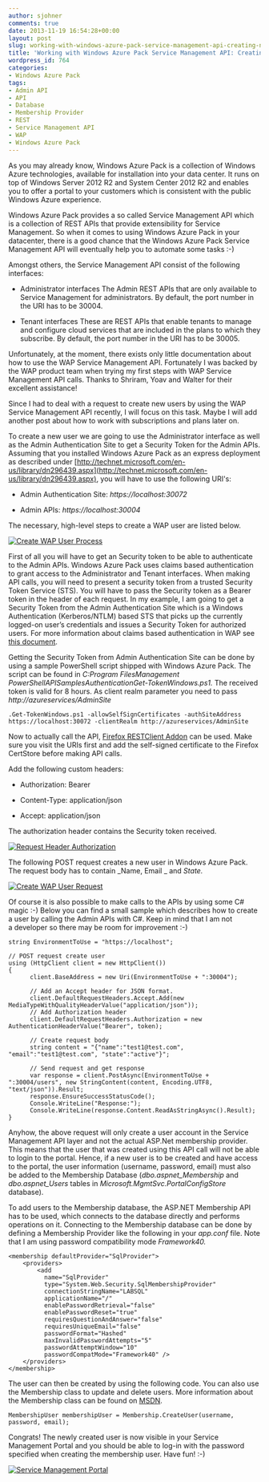 ```yaml
---
author: sjohner
comments: true
date: 2013-11-19 16:54:28+00:00
layout: post
slug: working-with-windows-azure-pack-service-management-api-creating-new-users
title: 'Working with Windows Azure Pack Service Management API: Creating new users'
wordpress_id: 764
categories:
- Windows Azure Pack
tags:
- Admin API
- API
- Database
- Membership Provider
- REST
- Service Management API
- WAP
- Windows Azure Pack
---
```


As you may already know, Windows Azure Pack is a collection of Windows Azure technologies, available for installation into your data center. It runs on top of Windows Server 2012 R2 and System Center 2012 R2 and enables you to offer a portal to your customers which is consistent with the public Windows Azure experience.

Windows Azure Pack provides a so called Service Management API which is a collection of REST APIs that provide extensibility for Service Management. So when it comes to using Windows Azure Pack in your datacenter, there is a good chance that the Windows Azure Pack Service Management API will eventually help you to automate some tasks :-)
<!-- more -->

Amongst others, the Service Management API consist of the following interfaces:



 	
  * Administrator interfaces
The Admin REST APIs that are only available to Service Management for administrators. By default, the port number in the URI has to be 30004.

 	
  * Tenant interfaces
These are REST APIs that enable tenants to manage and configure cloud services that are included in the plans to which they subscribe. By default, the port number in the URI has to be 30005.





 	    


Unfortunately, at the moment, there exists only little documentation about how to use the WAP Service Management API. Fortunately I was backed by the WAP product team when trying my first steps with WAP Service Management API calls. Thanks to Shriram, Yoav and Walter for their excellent assistance!

Since I had to deal with a request to create new users by using the WAP Service Management API recently, I will focus on this task. Maybe I will add another post about how to work with subscriptions and plans later on.

To create a new user we are going to use the Administrator interface as well as the Admin Authentication Site to get a Security Token for the Admin APIs. Assuming that you installed Windows Azure Pack as an express deployment as described under [http://technet.microsoft.com/en-us/library/dn296439.aspx](http://technet.microsoft.com/en-us/library/dn296439.aspx), you will have to use the following URI's:



 	
  * Admin Authentication Site: _https://localhost:30072_

 	
  * Admin APIs: _https://localhost:30004_


The necessary, high-level steps to create a WAP user are listed below.

[![Create WAP User Process](/images/createwapuserprocess2.png)](/images/createwapuserprocess2.png)


First of all you will have to get an Security token to be able to authenticate to the Admin APIs. Windows Azure Pack uses claims based authentication to grant access to the Administrator and Tenant interfaces. When making API calls, you will need to present a security token from a trusted Security Token Service (STS). You will have to pass the Security token as a Bearer token in the header of each request. In my example, I am going to get a Security Token from the Admin Authentication Site which is a Windows Authentication (Kerberos/NTLM) based STS that picks up the currently logged-on user’s credentials and issues a Security Token for authorized users. For more information about claims based authentication in WAP see [this document](http://bit.ly/1bGAMNl).




Getting the Security Token from Admin Authentication Site can be done by using a sample PowerShell script shipped with Windows Azure Pack. The script can be found in _C:Program FilesManagement PowerShellAPISamplesAuthenticationGet-TokenWindows.ps1._ The received token is valid for 8 hours. As client realm parameter you need to pass _http://azureservices/AdminSite_




    
    .Get-TokenWindows.ps1 -allowSelfSignCertificates -authSiteAddress https://localhost:30072 -clientRealm http://azureservices/AdminSite




Now to actually call the API, [Firefox RESTClient Addon](https://addons.mozilla.org/de/firefox/addon/restclient/) can be used. Make sure you visit the URIs first and add the self-signed certificate to the Firefox CertStore before making API calls.




Add the following custom headers:






 	
  * Authorization: Bearer <TOKEN>

 	
  * Content-Type: application/json

 	
  * Accept: application/json


The authorization header contains the Security token received.

[![Request Header Authorization](/images/requestheaderauthorization.png)](/images/requestheaderauthorization.png)

The following POST request creates a new user in Windows Azure Pack. The request body has to contain _Name, Email _ and _State._

[![Create WAP User Request](/images/wapcreateuserrequest.png?w=604)](/images/wapcreateuserrequest.png)

Of course it is also possible to make calls to the APIs by using some C# magic :-) Below you can find a small sample which describes how to create a user by calling the Admin APIs with C#. Keep in mind that I am not a developer so there may be room for improvement :-)

    
    string EnvironmentToUse = "https://localhost";
    
    // POST request create user
    using (HttpClient client = new HttpClient())
    {
          client.BaseAddress = new Uri(EnvironmentToUse + ":30004");
    
          // Add an Accept header for JSON format.
          client.DefaultRequestHeaders.Accept.Add(new MediaTypeWithQualityHeaderValue("application/json"));
          // Add Authorization header
          client.DefaultRequestHeaders.Authorization = new AuthenticationHeaderValue("Bearer", token);
    
          // Create request body
          string content = "{"name":"test1@test.com", "email":"test1@test.com", "state":"active"}";
    
          // Send request and get response
          var response = client.PostAsync(EnvironmentToUse + ":30004/users", new StringContent(content, Encoding.UTF8, "text/json")).Result;
          response.EnsureSuccessStatusCode();
          Console.WriteLine("Response:");
          Console.WriteLine(response.Content.ReadAsStringAsync().Result);
    }


Anyhow, the above request will only create a user account in the Service Management API layer and not the actual ASP.Net membership provider.
This means that the user that was created using this API call will not be able to login to the portal. Hence, if a new user is to be created and have access to the portal, the user information (username, password, email) must also be added to the Membership Database (_dbo.aspnet_Membership_ and _dbo.aspnet_Users_ tables in _Microsoft.MgmtSvc.PortalConfigStore_ database).

To add users to the Membership database, the ASP.NET Membership API has to be used, which connects to the database directly and performs operations on it. Connecting to the Membership database can be done by defining a Membership Provider like the following in your _app.conf_ file. Note that I am using password compatibility mode _Framework40._

    
    <membership defaultProvider="SqlProvider">
        <providers>
            <add
              name="SqlProvider"
              type="System.Web.Security.SqlMembershipProvider"
              connectionStringName="LABSQL"
              applicationName="/"
              enablePasswordRetrieval="false"
              enablePasswordReset="true"
              requiresQuestionAndAnswer="false"
              requiresUniqueEmail="false"
              passwordFormat="Hashed"
              maxInvalidPasswordAttempts="5"
              passwordAttemptWindow="10"
              passwordCompatMode="Framework40" />
        </providers>
    </membership>
    


The user can then be created by using the following code. You can also use the Membership class to update and delete users. More information about the Membership class can be found on [MSDN](http://msdn.microsoft.com/en-us/library/System.Web.Security.Membership.aspx).

    
    MembershipUser membershipUser = Membership.CreateUser(username, password, email);


Congrats! The newly created user is now visible in your Service Management Portal and you should be able to log-in with the password specified when creating the membership user. Have fun! :-)

[![Service Management Portal](/images/servicemanagementportal.png?w=604)](/images/servicemanagementportal.png)
